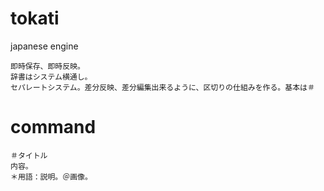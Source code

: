 # tokati
japanese engine
```
即時保存、即時反映。
辞書はシステム横通し。
セパレートシステム。差分反映、差分編集出来るように、区切りの仕組みを作る。基本は＃

```
# command
```
＃タイトル
内容。
＊用語：説明。＠画像。

```
